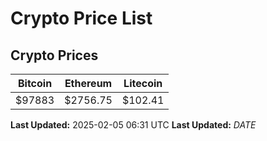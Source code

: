 # Crypto Price List

## Crypto Prices
| Bitcoin | Ethereum | Litecoin |
| ------- | -------- | -------- |
| $97883 | $2756.75 | $102.41 |
**Last Updated:** 2025-02-05 06:31 UTC
**Last Updated:** $DATE$
